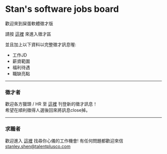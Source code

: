 Stan's software jobs board
====

歡迎來到屎蛋軟體徵才版

請按 [這裡](https://github.com/StanleyShen88/software-jobs/issues) 來進入徵才區

並且加上以下資料以完整徵才訊息喔:

+ 工作JD
+ 薪資範圍
+ 福利待遇
+ 職缺亮點

-----

### 徵才者

歡迎各方獵頭 / HR 至 [這裡](https://github.com/StanleyShen88/software-jobs/issues) 刊登新的徵才訊息！  
希望在順利徵得人選後回來將訊息close掉。



-----

### 求職者

歡迎進入 [這裡](https://github.com/StanleyShen88/software-jobs/issues) 找尋你心儀的工作機會! 
有任何問題都歡迎來信 stanley.shen@talentplusco.com

